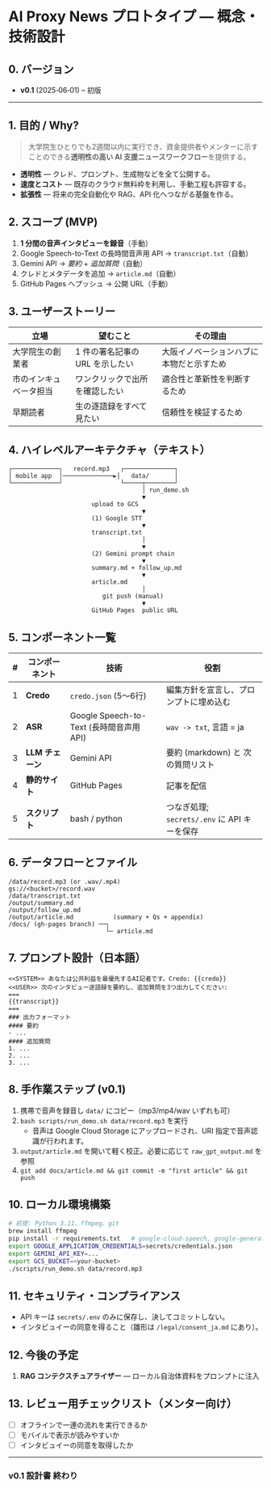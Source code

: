 # AI Proxy News プロトタイプ ― 概念・技術設計

## 0. バージョン

* **v0.1** (2025‑06‑01) – 初版

---

## 1. 目的 / Why?

> 大学院生ひとりでも2週間以内に実行でき、資金提供者やメンターに示すことのできる**透明性の高い AI 支援ニュースワークフロー**を提供する。

* **透明性** ― クレド、プロンプト、生成物などを全て公開する。
* **速度とコスト** ― 既存のクラウド無料枠を利用し、手動工程も許容する。
* **拡張性** ― 将来の完全自動化や RAG、API 化へつながる基盤を作る。

## 2. スコープ (MVP)

1. **1 分間の音声インタビューを録音**（手動）
2. Google Speech-to-Text の長時間音声用 API → `transcript.txt`（自動）
3. Gemini API → *要約* + *追加質問*（自動）
4. クレドとメタデータを追加 → `article.md`（自動）
5. GitHub Pages へプッシュ → 公開 URL（手動）

## 3. ユーザーストーリー

| 立場                 | 望むこと                              | その理由                                   |
| -------------------- | ------------------------------------ | ------------------------------------------ |
| 大学院生の創業者     | 1 件の署名記事の URL を示したい        | 大阪イノベーションハブに本物だと示すため   |
| 市のインキュベータ担当 | ワンクリックで出所を確認したい        | 適合性と革新性を判断するため               |
| 早期読者             | 生の逐語録をすべて見たい               | 信頼性を検証するため                       |

## 4. ハイレベルアーキテクチャ（テキスト）

```
┌─────────────┐   record.mp3   ┌──────────────┐
│ mobile app  │──────────────►│   data/       │
└─────────────┘                └─────┬────────┘
                                     │ run_demo.sh
                                     ▼
                       upload to GCS
                                     ▼
                       (1) Google STT
                                     ▼
                       transcript.txt
                                     │
                                     ▼
                       (2) Gemini prompt chain
                                     ▼
                       summary.md + follow_up.md
                                     ▼
                       article.md
                                     │
                          git push (manual)
                                     ▼
                       GitHub Pages  public URL
```

## 5. コンポーネント一覧

| # | コンポーネント   | 技術                         | 役割                                       |
| - | --------------- | --------------------------- | ----------------------------------------- |
| 1 | **Credo**       | `credo.json` (5～6行)       | 編集方針を宣言し、プロンプトに埋め込む |
| 2 | **ASR**         | Google Speech-to-Text (長時間音声用 API)            | `wav -> txt`, 言語 = ja                   |
| 3 | **LLM チェーン** | Gemini API  | 要約 (markdown) と 次の質問リスト          |
| 4 | **静的サイト**   | GitHub Pages               | 記事を配信                         |
| 5 | **スクリプト**   | bash / python              | つなぎ処理; `secrets/.env` に API キーを保存 |

## 6. データフローとファイル

```
/data/record.mp3 (or .wav/.mp4)
gs://<bucket>/record.wav
/data/transcript.txt
/output/summary.md
/output/follow_up.md
/output/article.md           (summary + Qs + appendix)
/docs/ (gh‑pages branch) ──┐
                           └─ article.md
```

## 7. プロンプト設計（日本語）

```text
<<SYSTEM>> あなたは公共利益を最優先するAI記者です。Credo: {{credo}}
<<USER>> 次のインタビュー逐語録を要約し、追加質問を3つ出力してください:
===
{{transcript}}
===
### 出力フォーマット
#### 要約
- ...
#### 追加質問
1. ...
2. ...
3. ...
```

## 8. 手作業ステップ (v0.1)

1. 携帯で音声を録音し `data/` にコピー（mp3/mp4/wav いずれも可）
2. `bash scripts/run_demo.sh data/record.mp3` を実行
   - 音声は Google Cloud Storage にアップロードされ、URI 指定で音声認識が行われます。
3. `output/article.md` を開いて軽く校正。必要に応じて `raw_gpt_output.md` を参照
4. `git add docs/article.md && git commit -m "first article" && git push`

## 10. ローカル環境構築

```bash
# 前提: Python 3.11、ffmpeg、git
brew install ffmpeg
pip install -r requirements.txt   # google-cloud-speech, google-generativeai, python-dotenv, google-cloud-storage
export GOOGLE_APPLICATION_CREDENTIALS=secrets/credentials.json
export GEMINI_API_KEY=...
export GCS_BUCKET=<your-bucket>
./scripts/run_demo.sh data/record.mp3
```

## 11. セキュリティ・コンプライアンス

* API キーは `secrets/.env` のみに保存し、決してコミットしない。
* インタビュイーの同意を得ること（雛形は `/legal/consent_ja.md` にあり）。

## 12. 今後の予定

1. **RAG コンテクスチュアライザー** ― ローカル自治体資料をプロンプトに注入

## 13. レビュー用チェックリスト（メンター向け）

* [ ] オフラインで一連の流れを実行できるか
* [ ] モバイルで表示が読みやすいか
* [ ] インタビュイーの同意を取得したか

---

### v0.1 設計書 終わり
